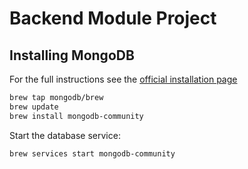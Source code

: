 # Backend Module Project

## Installing MongoDB

For the full instructions see the
[official installation page](https://www.mongodb.com/docs/manual/administration/install-community/)

```zsh
brew tap mongodb/brew
brew update
brew install mongodb-community
```

Start the database service:

```zsh
brew services start mongodb-community
```
